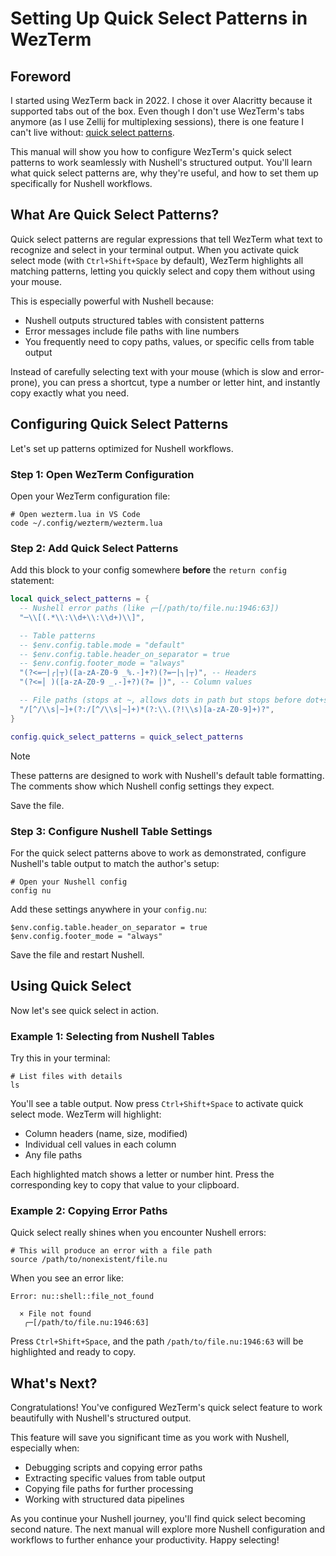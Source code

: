 # Setting Up Quick Select Patterns in WezTerm

## Foreword

I started using WezTerm back in 2022. I chose it over Alacritty because it supported tabs out of the box. Even though I don't use WezTerm's tabs anymore (as I use Zellij for multiplexing sessions), there is one feature I can't live without: [quick select patterns](https://wezterm.org/quickselect.html).

This manual will show you how to configure WezTerm's quick select patterns to work seamlessly with Nushell's structured output. You'll learn what quick select patterns are, why they're useful, and how to set them up specifically for Nushell workflows.

## What Are Quick Select Patterns?

Quick select patterns are regular expressions that tell WezTerm what text to recognize and select in your terminal output. When you activate quick select mode (with `Ctrl+Shift+Space` by default), WezTerm highlights all matching patterns, letting you quickly select and copy them without using your mouse.

This is especially powerful with Nushell because:
- Nushell outputs structured tables with consistent patterns
- Error messages include file paths with line numbers
- You frequently need to copy paths, values, or specific cells from table output

Instead of carefully selecting text with your mouse (which is slow and error-prone), you can press a shortcut, type a number or letter hint, and instantly copy exactly what you need.

## Configuring Quick Select Patterns

Let's set up patterns optimized for Nushell workflows.

### Step 1: Open WezTerm Configuration

Open your WezTerm configuration file:

```nu
# Open wezterm.lua in VS Code
code ~/.config/wezterm/wezterm.lua
```

### Step 2: Add Quick Select Patterns

Add this block to your config somewhere **before** the `return config` statement:

```lua
local quick_select_patterns = {
  -- Nushell error paths (like ╭─[/path/to/file.nu:1946:63])
  "─\\[(.*\\:\\d+\\:\\d+)\\]",

  -- Table patterns
  -- $env.config.table.mode = "default"
  -- $env.config.table.header_on_separator = true
  -- $env.config.footer_mode = "always"
  "(?<=─|╭|┬)([a-zA-Z0-9 _%.-]+?)(?=─|╮|┬)", -- Headers
  "(?<=│ )([a-zA-Z0-9 _.-]+?)(?= │)", -- Column values

  -- File paths (stops at ~, allows dots in path but stops before dot+space)
  "/[^/\\s│~]+(?:/[^/\\s│~]+)*(?:\\.(?!\\s)[a-zA-Z0-9]+)?",
}

config.quick_select_patterns = quick_select_patterns
```

> [!NOTE]
> These patterns are designed to work with Nushell's default table formatting. The comments show which Nushell config settings they expect.

Save the file.

### Step 3: Configure Nushell Table Settings

For the quick select patterns above to work as demonstrated, configure Nushell's table output to match the author's setup:

```nu
# Open your Nushell config
config nu
```

Add these settings anywhere in your `config.nu`:

```nu
$env.config.table.header_on_separator = true
$env.config.footer_mode = "always"
```

Save the file and restart Nushell.

## Using Quick Select

Now let's see quick select in action.

### Example 1: Selecting from Nushell Tables

Try this in your terminal:

```nu
# List files with details
ls
```

You'll see a table output. Now press `Ctrl+Shift+Space` to activate quick select mode. WezTerm will highlight:
- Column headers (name, size, modified)
- Individual cell values in each column
- Any file paths

Each highlighted match shows a letter or number hint. Press the corresponding key to copy that value to your clipboard.

### Example 2: Copying Error Paths

Quick select really shines when you encounter Nushell errors:

```nu
# This will produce an error with a file path
source /path/to/nonexistent/file.nu
```

When you see an error like:

```
Error: nu::shell::file_not_found

  × File not found
   ╭─[/path/to/file.nu:1946:63]
```

Press `Ctrl+Shift+Space`, and the path `/path/to/file.nu:1946:63` will be highlighted and ready to copy.

## What's Next?

Congratulations! You've configured WezTerm's quick select feature to work beautifully with Nushell's structured output.

This feature will save you significant time as you work with Nushell, especially when:
- Debugging scripts and copying error paths
- Extracting specific values from table output
- Copying file paths for further processing
- Working with structured data pipelines

As you continue your Nushell journey, you'll find quick select becoming second nature. The next manual will explore more Nushell configuration and workflows to further enhance your productivity. Happy selecting!
